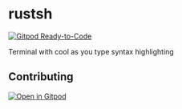 # rustsh

[![Gitpod Ready-to-Code](https://img.shields.io/badge/Gitpod-Ready--to--Code-blue?logo=gitpod)](https://gitpod.io/#https://github.com/JesterOrNot/rustsh)

Terminal with cool as you type syntax highlighting

## Contributing

[![Open in Gitpod](https://gitpod.io/button/open-in-gitpod.svg)](https://gitpod.io/#https://github.com/JesterOrNot/rustsh)
